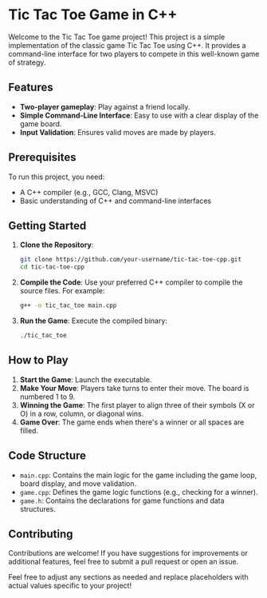 # Tic Tac Toe Game in C++

Welcome to the Tic Tac Toe game project! This project is a simple implementation of the classic game Tic Tac Toe using C++. It provides a command-line interface for two players to compete in this well-known game of strategy.

## Features

- **Two-player gameplay**: Play against a friend locally.
- **Simple Command-Line Interface**: Easy to use with a clear display of the game board.
- **Input Validation**: Ensures valid moves are made by players.

## Prerequisites

To run this project, you need:

- A C++ compiler (e.g., GCC, Clang, MSVC)
- Basic understanding of C++ and command-line interfaces

## Getting Started

1. **Clone the Repository**:
   ```bash
   git clone https://github.com/your-username/tic-tac-toe-cpp.git
   cd tic-tac-toe-cpp
   ```

2. **Compile the Code**:
   Use your preferred C++ compiler to compile the source files. For example:
   ```bash
   g++ -o tic_tac_toe main.cpp
   ```

3. **Run the Game**:
   Execute the compiled binary:
   ```bash
   ./tic_tac_toe
   ```

## How to Play

1. **Start the Game**: Launch the executable.
2. **Make Your Move**: Players take turns to enter their move. The board is numbered 1 to 9.
3. **Winning the Game**: The first player to align three of their symbols (X or O) in a row, column, or diagonal wins.
4. **Game Over**: The game ends when there's a winner or all spaces are filled.

## Code Structure

- `main.cpp`: Contains the main logic for the game including the game loop, board display, and move validation.
- `game.cpp`: Defines the game logic functions (e.g., checking for a winner).
- `game.h`: Contains the declarations for game functions and data structures.

## Contributing
Contributions are welcome! If you have suggestions for improvements or additional features, feel free to submit a pull request or open an issue.

Feel free to adjust any sections as needed and replace placeholders with actual values specific to your project!
